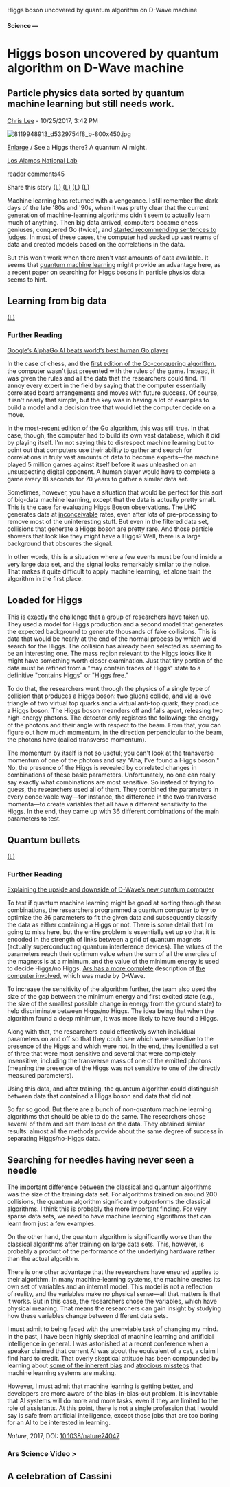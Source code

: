 Higgs boson uncovered by quantum algorithm on D-Wave machine

####  Science —

# Higgs boson uncovered by quantum algorithm on D-Wave machine

## Particle physics data sorted by quantum machine learning but still needs work.

 [Chris Lee](https://arstechnica.com/author/laserboy/) - 10/25/2017, 3:42 PM

 ![8119948913_d5329754f8_b-800x450.jpg](../_resources/6b923a7a24ae88a44dd565e04ea883bb.jpg)

[Enlarge](https://cdn.arstechnica.net/wp-content/uploads/2017/10/8119948913_d5329754f8_b.jpg)  / See a Higgs there? A quantum AI might.

[Los Alamos National Lab](http://farm9.staticflickr.com/8465/8119948913_d5329754f8_b.jpg)

[reader comments45](https://arstechnica.com/science/2017/10/quantum-algorithm-finds-higgs-needle-in-photon-haystack/?comments=1)

 Share this story  [(L)](https://www.facebook.com/sharer.php?u=https%3A%2F%2Farstechnica.com%2F%3Fpost_type%3Dpost%26p%3D1193297)  [(L)](https://twitter.com/share?text=Higgs+boson+uncovered+by+quantum+algorithm+on+D-Wave+machine&url=https%3A%2F%2Farstechnica.com%2F%3Fpost_type%3Dpost%26p%3D1193297)  [(L)](https://www.reddit.com/submit?url=https%3A%2F%2Farstechnica.com%2F%3Fpost_type%3Dpost%26p%3D1193297&title=Higgs+boson+uncovered+by+quantum+algorithm+on+D-Wave+machine)  [(L)](https://plus.google.com/share?url=https%3A%2F%2Farstechnica.com%2F%3Fpost_type%3Dpost%26p%3D1193297)

Machine learning has returned with a vengeance. I still remember the dark days of the late '80s and '90s, when it was pretty clear that the current generation of machine-learning algorithms didn't seem to actually learn much of anything. Then big data arrived, computers became chess geniuses, conquered Go (twice), and [started recommending sentences to judges](https://www.propublica.org/article/machine-bias-risk-assessments-in-criminal-sentencing). In most of these cases, the computer had sucked up vast reams of data and created models based on the correlations in the data.

But this won't work when there aren't vast amounts of data available. It seems that [quantum machine learning](https://10.0.4.14/nature24047) might provide an advantage here, as a recent paper on searching for Higgs bosons in particle physics data seems to hint.

## Learning from big data

[(L)](https://arstechnica.com/gadgets/2017/05/googles-alphago-ai-beats-worlds-best-human-go-player/)

### Further Reading

[Google’s AlphaGo AI beats world’s best human Go player](https://arstechnica.com/gadgets/2017/05/googles-alphago-ai-beats-worlds-best-human-go-player/)

In the case of chess, and the [first edition of the Go-conquering algorithm,](https://arstechnica.com/gadgets/2017/05/googles-alphago-ai-beats-worlds-best-human-go-player/) the computer wasn't just presented with the rules of the game. Instead, it was given the rules and all the data that the researchers could find. I'll annoy every expert in the field by saying that the computer essentially correlated board arrangements and moves with future success. Of course, it isn't nearly that simple, but the key was in having a lot of examples to build a model and a decision tree that would let the computer decide on a move.

In the [most-recent edition of the Go algorithm](https://arstechnica.com/science/2017/10/new-neural-network-teaches-itself-go-spanks-the-pros/), this was still true. In that case, though, the computer had to build its own vast database, which it did by playing itself. I'm not saying this to disrespect machine learning but to point out that computers use their ability to gather and search for correlations in truly vast amounts of data to become experts—the machine played 5 million games against itself before it was unleashed on an unsuspecting digital opponent. A human player would have to complete a game every 18 seconds for 70 years to gather a similar data set.

Sometimes, however, you have a situation that would be perfect for this sort of big-data machine learning, except that the data is actually pretty small. This is the case for evaluating Higgs Boson observations. The LHC generates data at [inconceivable](https://www.youtube.com/watch?v=qhXjcZdk5QQ) rates, even after lots of pre-processing to remove most of the uninteresting stuff. But even in the filtered data set, collisions that generate a Higgs boson are pretty rare. And those particle showers that look like they might have a Higgs? Well, there is a large background that obscures the signal.

In other words, this is a situation where a few events must be found inside a very large data set, and the signal looks remarkably similar to the noise. That makes it quite difficult to apply machine learning, let alone train the algorithm in the first place.

## Loaded for Higgs

This is exactly the challenge that a group of researchers have taken up. They used a model for Higgs production and a second model that generates the expected background to generate thousands of fake collisions. This is data that would be nearly at the end of the normal process by which we'd search for the Higgs. The collision has already been selected as seeming to be an interesting one. The mass region relevant to the Higgs looks like it might have something worth closer examination. Just that tiny portion of the data must be refined from a "may contain traces of Higgs" state to a definitive "contains Higgs" or "Higgs free."

To do that, the researchers went through the physics of a single type of collision that produces a Higgs boson: two gluons collide, and via a love triangle of two virtual top quarks and a virtual anti-top quark, they produce a Higgs boson. The Higgs boson meanders off and falls apart, releasing two high-energy photons. The detector only registers the following: the energy of the photons and their angle with respect to the beam. From that, you can figure out how much momentum, in the direction perpendicular to the beam, the photons have (called transverse momentum).

The momentum by itself is not so useful; you can't look at the transverse momentum of one of the photons and say "Aha, I've found a Higgs boson." No, the presence of the Higgs is revealed by correlated changes in combinations of these basic parameters. Unfortunately, no one can really say exactly what combinations are most sensitive. So instead of trying to guess, the researchers used all of them. They combined the parameters in every conceivable way—for instance, the difference in the two transverse momenta—to create variables that all have a different sensitivity to the Higgs. In the end, they came up with 36 different combinations of the main parameters to test.

## Quantum bullets

[(L)](https://arstechnica.com/science/2017/01/explaining-the-upside-and-downside-of-d-waves-new-quantum-computer/)

### Further Reading

[Explaining the upside and downside of D-Wave’s new quantum computer](https://arstechnica.com/science/2017/01/explaining-the-upside-and-downside-of-d-waves-new-quantum-computer/)

To test if quantum machine learning might be good at sorting through these combinations, the researchers programmed a quantum computer to try to optimize the 36 parameters to fit the given data and subsequently classify the data as either containing a Higgs or not. There is some detail that I'm going to miss here, but the entire problem is essentially set up so that it is encoded in the strength of links between a grid of quantum magnets (actually superconducting quantum interference devices). The values of the parameters reach their optimum value when the sum of all the energies of the magnets is at a minimum, and the value of the minimum energy is used to decide Higgs/no Higgs. [Ars has a more complete](https://arstechnica.com/science/2017/01/explaining-the-upside-and-downside-of-d-waves-new-quantum-computer/) description of [the computer involved,](https://arstechnica.com/science/2016/02/is-d-waves-quantum-processor-really-10%E2%81%B8-times-faster-than-a-normal-computer/) which was made by D-Wave.

To increase the sensitivity of the algorithm further, the team also used the size of the gap between the minimum energy and first excited state (e.g., the size of the smallest possible change in energy from the ground state) to help discriminate between Higgs/no Higgs. The idea being that when the algorithm found a deep minimum, it was more likely to have found a Higgs.

Along with that, the researchers could effectively switch individual parameters on and off so that they could see which were sensitive to the presence of the Higgs and which were not. In the end, they identified a set of three that were most sensitive and several that were completely insensitive, including the transverse mass of one of the emitted photons (meaning the presence of the Higgs was not sensitive to one of the directly measured parameters).

Using this data, and after training, the quantum algorithm could distinguish between data that contained a Higgs boson and data that did not.

So far so good. But there are a bunch of non-quantum machine learning algorithms that should be able to do the same. The researchers chose several of them and set them loose on the data. They obtained similar results: almost all the methods provide about the same degree of success in separating Higgs/no-Higgs data.

## Searching for needles having never seen a needle

The important difference between the classical and quantum algorithms was the size of the training data set. For algorithms trained on around 200 collisions, the quantum algorithm significantly outperforms the classical algorithms. I think this is probably the more important finding. For very sparse data sets, we need to have machine learning algorithms that can learn from just a few examples.

On the other hand, the quantum algorithm is significantly worse than the classical algorithms after training on large data sets. This, however, is probably a product of the performance of the underlying hardware rather than the actual algorithm.

There is one other advantage that the researchers have ensured applies to their algorithm. In many machine-learning systems, the machine creates its own set of variables and an internal model. This model is not a reflection of reality, and the variables make no physical sense—all that matters is that it works. But in this case, the researchers chose the variables, which have physical meaning. That means the researchers can gain insight by studying how these variables change between different data sets.

I must admit to being faced with the unenviable task of changing my mind. In the past, I have been highly skeptical of machine learning and artificial intelligence in general. I was astonished at a recent conference when a speaker claimed that current AI was about the equivalent of a cat, a claim I find hard to credit. That overly skeptical attitude has been compounded by learning about [some of the inherent bias](https://www.google.com/url?q=https://arstechnica.com/science/2017/04/princeton-scholars-figure-out-why-your-ai-is-racist/&sa=U&ved=0ahUKEwibyZGE6YvXAhUJEVAKHXeiDIMQFggIMAE&client=internal-uds-cse&cx=009773542741016272635:e6s_fsvpe7o&usg=AOvVaw3tGIwfwAetyNdbv-GRQ90B) and [atrocious missteps](https://arstechnica.com/tech-policy/2016/11/mark-zuckerberg-on-facebooks-fake-news-were-working-on-it/) that machine learning systems are making.

However, I must admit that machine learning is getting better, and developers are more aware of the bias-in-bias-out problem. It is inevitable that AI systems will do more and more tasks, even if they are limited to the role of assistants. At this point, there is not a single profession that I would say is safe from artificial intelligence, except those jobs that are too boring for an AI to be interested in learning.

*Nature*, 2017, DOI: [10.1038/nature24047](https://dx.doi.org/10.1038/nature24047)

### Ars Science Video >

## A celebration of Cassini
